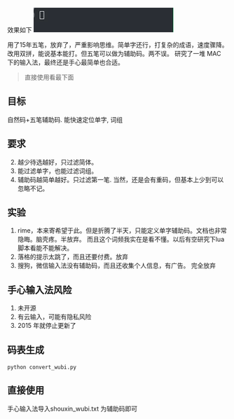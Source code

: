 
效果如下
![iShot_2023-12-12_18.53.55](assets/iShot_2023-12-12_18.53.55.gif)

用了15年五笔，放弃了，严重影响思维。简单字还行，打复杂的成语，速度骤降。
改用双拼，能说基本能打。但五笔可以做为辅助码。两不误。
研究了一堆 MAC 下的输入法，最终还是手心最简单也合适。

> 直接使用看最下面




## 目标
自然码+五笔辅助码. 能快速定位单字, 词组

## 要求
2. 越少待选越好，只过滤简体。
3. 能过滤单字，也能过滤词组。
4. 辅助码越简单越好。只过滤第一笔. 当然，还是会有重码，但基本上少到可以忽略不记。


## 实验
1. rime，本来寄希望于此。但是折腾了半天，只能定义单字辅助码。文档也非常隐晦。脑壳疼。半放弃。 而且这个词频我实在是看不懂。以后有空研究下lua 脚本看能不能解决。
2. 落格的提示太跳了，而且还要付费。放弃
3. 搜狗，微信输入法没有辅助码，而且还收集个人信息，有广告。 完全放弃


## 手心输入法风险
1. 未开源
2. 有云输入，可能有隐私风险
3. 2015 年就停止更新了


## 码表生成
```
python convert_wubi.py
```

## 直接使用
手心输入法导入shouxin_wubi.txt 为辅助码即可


